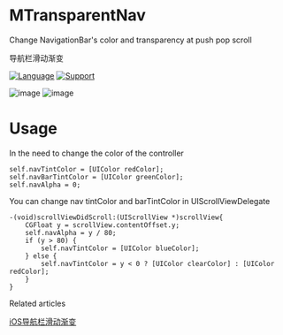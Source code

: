 # MTransparentNav

Change NavigationBar's color and transparency at push pop scroll 

导航栏滑动渐变 

[![Language](https://img.shields.io/badge/language-ObjectiveC-brightgreen.svg)](https://github.com/MQZHot/MTransparentNav.git)
[![Support](https://img.shields.io/badge/support-iOS%208%2B-brightgreen.svg)](https://github.com/MQZHot/MTransparentNav.git)

![image](https://github.com/MQZHot/MTransparentNav/raw/master/gif/111.gif) 
![image](https://github.com/MQZHot/MTransparentNav/raw/master/gif/222.gif)

Usage
==============

In the need to change the color of the controller

```
self.navTintColor = [UIColor redColor];
self.navBarTintColor = [UIColor greenColor];
self.navAlpha = 0;

```

You can change nav tintColor and barTintColor in UIScrollViewDelegate

```
-(void)scrollViewDidScroll:(UIScrollView *)scrollView{
    CGFloat y = scrollView.contentOffset.y;
    self.navAlpha = y / 80;
    if (y > 80) {
        self.navTintColor = [UIColor blueColor];
    } else {
        self.navTintColor = y < 0 ? [UIColor clearColor] : [UIColor redColor];
    }
}

```
Related articles

[iOS导航栏滑动渐变](http://www.jianshu.com/p/1a52bb764c7e)



